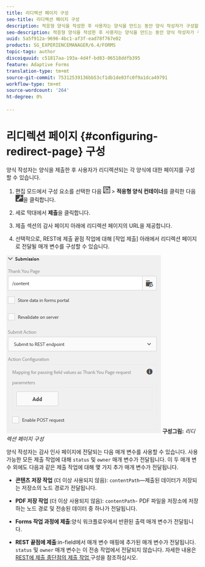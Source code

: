 ```yaml
---
title: 리디렉션 페이지 구성
seo-title: 리디렉션 페이지 구성
description: 적응형 양식을 작성한 후 사용자는 양식을 만드는 동안 양식 작성자가 구성할 수 있는 웹 페이지로 리디렉션할 수 있습니다.
seo-description: 적응형 양식을 작성한 후 사용자는 양식을 만드는 동안 양식 작성자가 구성할 수 있는 웹 페이지로 리디렉션할 수 있습니다.
uuid: 5a5f912a-9696-4bc1-af3f-ead78f767e02
products: SG_EXPERIENCEMANAGER/6.4/FORMS
topic-tags: author
discoiquuid: c51817aa-193a-4d4f-bd83-06518ddfb395
feature: Adaptive Forms
translation-type: tm+mt
source-git-commit: 75312539136bb53cf1db1de03fc0f9a1dca49791
workflow-type: tm+mt
source-wordcount: '264'
ht-degree: 0%

---
```



# 리디렉션 페이지 {#configuring-redirect-page} 구성

양식 작성자는 양식을 제출한 후 사용자가 리디렉션되는 각 양식에 대한 페이지를 구성할 수 있습니다.

1. 편집 모드에서 구성 요소를 선택한 다음 ![필드 수준](assets/field-level.png) > **적응형 양식 컨테이너**&#x200B;를 클릭한 다음 ![cmppr](assets/cmppr.png)을 클릭합니다.

1. 세로 막대에서 **제출**&#x200B;을 클릭합니다.

1. 제출 섹션의 감사 페이지 아래에 리디렉션 페이지의 URL을 제공합니다.
1. 선택적으로, REST에 제출 끝점 작업에 대해 [작업 제출] 아래에서 리디렉션 페이지로 전달될 매개 변수를 구성할 수 있습니다.

![리디렉션 페이지 ](assets/thank-you-setting-1.png)
**구성그림:** *리디렉션 페이지 구성*

양식 작성자는 감사 인사 페이지에 전달되는 다음 매개 변수를 사용할 수 있습니다. 사용 가능한 모든 제출 작업에 대해 `status` 및 `owner` 매개 변수가 전달됩니다. 이 두 매개 변수 외에도 다음과 같은 제출 작업에 대해 몇 가지 추가 매개 변수가 전달됩니다.

* **콘텐츠 저장 작업** (더 이상 사용되지 않음): `contentPath`—제출된 데이터가 저장되는 저장소의 노드 경로가 전달됩니다.

* **PDF 저장 작업** (더 이상 사용되지 않음): `contentPath`- PDF 파일을 저장소에 저장하는 노드 경로 및 전송된 데이터 중 하나가 전달됩니다.

* **Forms 작업 과정에 제출**:양식 워크플로우에서 반환된 출력 매개 변수가 전달됩니다.

* **REST 끝점에 제출**:in-field에서 매개 변수 매핑에 추가된 매개 변수가 전달됩니다. `status` 및  `owner` 매개 변수는 이 전송 작업에서 전달되지 않습니다. 자세한 내용은 [REST에 제출 종단점의 제출 작업 ](/help/forms/using/configuring-submit-actions.md) 구성을 참조하십시오.

